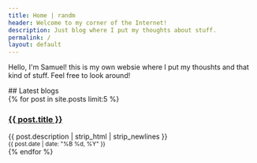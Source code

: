```yaml
---
title: Home | randm
header: Welcome to my corner of the Internet!
description: Just blog where I put my thoughts about stuff.
permalink: /
layout: default
---
```


<article markdown="1">
  <p>Hello, I'm Samuel! this is my own websie where I put my thoushts and that kind of stuff. Feel free to look around!</p>
</article>

<article markdown="1">
## Latest blogs
<div class="flex-container">
{% for post in site.posts limit:5 %}
<article>
  <h3><a href="{{ post.url }}"><b>{{ post.title }}</b></a></h3>
  <div>{{ post.description | strip_html | strip_newlines }}</div>
  <small>{{ post.date | date: "%B %d, %Y" }}</small>
</article>
{% endfor %} 
</div>
</article>
